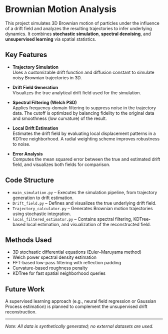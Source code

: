 # Brownian Motion Analysis

This project simulates 3D Brownian motion of particles under the influence of a drift field and analyzes the resulting trajectories to infer underlying dynamics. It combines **stochastic simulation**, **spectral denoising**, and **unsupervised learning** via spatial statistics.

## Key Features

- **Trajectory Simulation**  
  Uses a customizable drift function and diffusion constant to simulate noisy Brownian trajectories in 3D.

- **Drift Field Generation**  
  Visualizes the true analytical drift field used for the simulation.

- **Spectral Filtering (Welch PSD)**  
  Applies frequency-domain filtering to suppress noise in the trajectory data. The cutoff is optimized by balancing fidelity to the original data and smoothness (low curvature) of the result.

- **Local Drift Estimation**  
  Estimates the drift field by evaluating local displacement patterns in a KDTree neighborhood. A radial weighting scheme improves robustness to noise.

- **Error Analysis**  
  Computes the mean squared error between the true and estimated drift field, and visualizes both fields for comparison.

## Code Structure

- `main_simulation.py` – Executes the simulation pipeline, from trajectory generation to drift estimation.
- `Drift_field.py` – Defines and visualizes the true underlying drift field.
- `Trajectory_calculator.py` – Generates Brownian motion trajectories using stochastic integration.
- `local_filtered_estimator.py` – Contains spectral filtering, KDTree-based local estimation, and visualization of the reconstructed field.

## Methods Used

- 3D stochastic differential equations (Euler–Maruyama method)
- Welch power spectral density estimation
- FFT-based low-pass filtering with reflection padding
- Curvature-based roughness penalty
- KDTree for fast spatial neighborhood queries

## Future Work

A supervised learning approach (e.g., neural field regression or Gaussian Process estimation) is planned to complement the unsupervised drift reconstruction.

---

*Note: All data is synthetically generated; no external datasets are used.*
